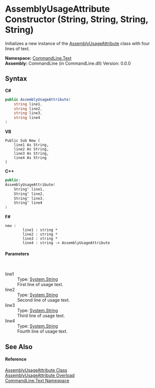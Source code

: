 # AssemblyUsageAttribute Constructor (String, String, String, String)
 

Initializes a new instance of the <a href="T_CommandLine_Text_AssemblyUsageAttribute">AssemblyUsageAttribute</a> class with four lines of text.

**Namespace:**&nbsp;<a href="N_CommandLine_Text">CommandLine.Text</a><br />**Assembly:**&nbsp;CommandLine (in CommandLine.dll) Version: 0.0.0

## Syntax

**C#**<br />
``` C#
public AssemblyUsageAttribute(
	string line1,
	string line2,
	string line3,
	string line4
)
```

**VB**<br />
``` VB
Public Sub New ( 
	line1 As String,
	line2 As String,
	line3 As String,
	line4 As String
)
```

**C++**<br />
``` C++
public:
AssemblyUsageAttribute(
	String^ line1, 
	String^ line2, 
	String^ line3, 
	String^ line4
)
```

**F#**<br />
``` F#
new : 
        line1 : string * 
        line2 : string * 
        line3 : string * 
        line4 : string -> AssemblyUsageAttribute
```


#### Parameters
&nbsp;<dl><dt>line1</dt><dd>Type: <a href="https://docs.microsoft.com/dotnet/api/system.string" target="_blank">System.String</a><br />First line of usage text.</dd><dt>line2</dt><dd>Type: <a href="https://docs.microsoft.com/dotnet/api/system.string" target="_blank">System.String</a><br />Second line of usage text.</dd><dt>line3</dt><dd>Type: <a href="https://docs.microsoft.com/dotnet/api/system.string" target="_blank">System.String</a><br />Third line of usage text.</dd><dt>line4</dt><dd>Type: <a href="https://docs.microsoft.com/dotnet/api/system.string" target="_blank">System.String</a><br />Fourth line of usage text.</dd></dl>

## See Also


#### Reference
<a href="T_CommandLine_Text_AssemblyUsageAttribute">AssemblyUsageAttribute Class</a><br /><a href="Overload_CommandLine_Text_AssemblyUsageAttribute__ctor">AssemblyUsageAttribute Overload</a><br /><a href="N_CommandLine_Text">CommandLine.Text Namespace</a><br />